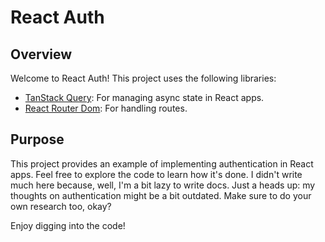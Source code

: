 # React Auth

## Overview

Welcome to React Auth! This project uses the following libraries:

- [TanStack Query](https://tanstack.com/query/latest): For managing async state in React apps.
- [React Router Dom](https://reactrouter.com/en/main): For handling routes.

## Purpose

This project provides an example of implementing authentication in React apps. Feel free to explore the code to learn how it's done. I didn't write much here because, well, I'm a bit lazy to write docs. Just a heads up: my thoughts on authentication might be a bit outdated. Make sure to do your own research too, okay?

Enjoy digging into the code!
